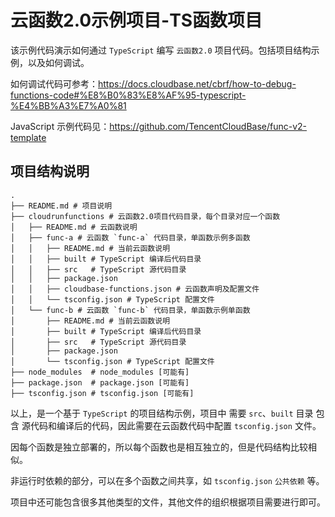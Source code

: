 # 云函数2.0示例项目-TS函数项目

该示例代码演示如何通过 `TypeScript` 编写 `云函数2.0` 项目代码。包括项目结构示例，以及如何调试。

如何调试代码可参考：<https://docs.cloudbase.net/cbrf/how-to-debug-functions-code#%E8%B0%83%E8%AF%95-typescript-%E4%BB%A3%E7%A0%81>

JavaScript 示例代码见：<https://github.com/TencentCloudBase/func-v2-template>

## 项目结构说明

```tree
.
├── README.md # 项目说明
├── cloudrunfunctions # 云函数2.0项目代码目录，每个目录对应一个函数
│   ├── README.md # 云函数说明
│   ├── func-a # 云函数 `func-a` 代码目录，单函数示例多函数
│   │   ├── README.md # 当前云函数说明
│   │   ├── built # TypeScript 编译后代码目录
│   │   ├── src   # TypeScript 源代码目录
│   │   ├── package.json
│   │   ├── cloudbase-functions.json # 云函数声明及配置文件
│   │   └── tsconfig.json # TypeScript 配置文件
│   └── func-b # 云函数 `func-b` 代码目录，单函数示例单函数
│       ├── README.md # 当前云函数说明
│       ├── built # TypeScript 编译后代码目录
│       ├── src   # TypeScript 源代码目录
│       ├── package.json
│       └── tsconfig.json # TypeScript 配置文件
├── node_modules  # node_modules [可能有]
├── package.json  # package.json [可能有]
├── tsconfig.json # tsconfig.json [可能有]
```

以上，是一个基于 `TypeScript` 的项目结构示例，项目中 需要 `src`、`built` 目录 包含 源代码和编译后的代码，因此需要在云函数代码中配置 `tsconfig.json` 文件。

因每个函数是独立部署的，所以每个函数也是相互独立的，但是代码结构比较相似。

非运行时依赖的部分，可以在多个函数之间共享，如 `tsconfig.json` `公共依赖` 等。

项目中还可能包含很多其他类型的文件，其他文件的组织根据项目需要进行即可。
